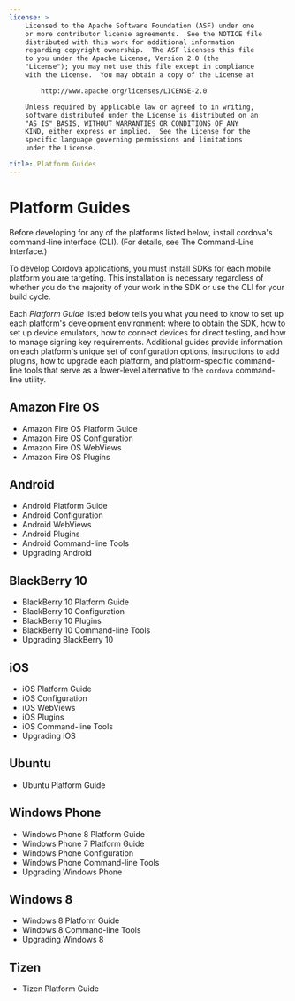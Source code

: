 ```yaml
---
license: >
    Licensed to the Apache Software Foundation (ASF) under one
    or more contributor license agreements.  See the NOTICE file
    distributed with this work for additional information
    regarding copyright ownership.  The ASF licenses this file
    to you under the Apache License, Version 2.0 (the
    "License"); you may not use this file except in compliance
    with the License.  You may obtain a copy of the License at

        http://www.apache.org/licenses/LICENSE-2.0

    Unless required by applicable law or agreed to in writing,
    software distributed under the License is distributed on an
    "AS IS" BASIS, WITHOUT WARRANTIES OR CONDITIONS OF ANY
    KIND, either express or implied.  See the License for the
    specific language governing permissions and limitations
    under the License.

title: Platform Guides
---
```


# Platform Guides

Before developing for any of the platforms listed below, install
cordova's command-line interface (CLI).
(For details, see The Command-Line Interface.)

To develop Cordova applications, you must install SDKs for each mobile
platform you are targeting. This installation is necessary regardless
of whether you do the majority of your work in the SDK or use the CLI
for your build cycle.

Each _Platform Guide_ listed below tells you what you need to know to
set up each platform's development environment: where to obtain the
SDK, how to set up device emulators, how to connect devices for direct
testing, and how to manage signing key requirements.  Additional
guides provide information on each platform's unique set of
configuration options, instructions to add plugins, how to upgrade
each platform, and platform-specific command-line tools that serve as
a lower-level alternative to the `cordova` command-line utility.

## Amazon Fire OS

* Amazon Fire OS Platform Guide
* Amazon Fire OS Configuration
* Amazon Fire OS WebViews
* Amazon Fire OS Plugins

## Android

* Android Platform Guide
* Android Configuration
* Android WebViews
* Android Plugins
* Android Command-line Tools
* Upgrading Android

## BlackBerry 10

* BlackBerry 10 Platform Guide
* BlackBerry 10 Configuration
* BlackBerry 10 Plugins
* BlackBerry 10 Command-line Tools
* Upgrading BlackBerry 10

## iOS

* iOS Platform Guide
* iOS Configuration
* iOS WebViews
* iOS Plugins
* iOS Command-line Tools
* Upgrading iOS

## Ubuntu

* Ubuntu Platform Guide

## Windows Phone

* Windows Phone 8 Platform Guide
* Windows Phone 7 Platform Guide
* Windows Phone Configuration
* Windows Phone Command-line Tools
* Upgrading Windows Phone

## Windows 8

* Windows 8 Platform Guide
* Windows 8 Command-line Tools
* Upgrading Windows 8

## Tizen

* Tizen Platform Guide

